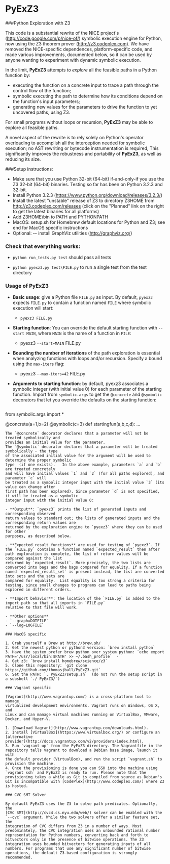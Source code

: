 PyExZ3
======

###Python Exploration with Z3

This code is a substantial rewrite of the NICE project's
(http://code.google.com/p/nice-of/) symbolic execution engine for
Python, now using the Z3 theorem prover (http://z3.codeplex.com). We have
removed the NICE-specific dependences, platform-specific code, and
made various improvements, documented below, so it can be used
by anyone wanting to experiment with dynamic symbolic execution.

In the limit, **PyExZ3** attempts to *explore* all the feasible paths in a
Python function by:
- executing the function on a concrete input to trace a path through the control flow of the function;
- symbolic executing the path to determine how its conditions depend on the function's input parameters;
- generating new values for the parameters to drive the function to yet uncovered paths, using Z3.  

For small programs without loops or recursion, 
**PyExZ3** may be able to explore all feasible paths.

A novel aspect of the rewrite is to rely solely on Python's operator
overloading to accomplish all the interception needed for symbolic
execution; no AST rewriting or bytecode instrumentation is required,
This significantly improves the robustness and portability of **PyExZ3**, 
as well as reducing its size.

###Setup instructions:

- Make sure that you use Python 32-bit (64-bit) if-and-only-if you use the Z3 32-bit (64-bit) binaries. 
Testing so far has been on Python 3.2.3 and 32-bit.
- Install Python 3.2.3 (https://www.python.org/download/releases/3.2.3/)
- Install the latest "unstable" release of Z3 to directory Z3HOME from http://z3.codeplex.com/releases
(click on the "Planned" link on the right to get the latest binaries for all platforms)
- Add Z3HOME\bin to PATH and PYTHONPATH
- MacOS: setup.sh for Homebrew default locations for Python and Z3; see end for MacOS specific instructions
- Optional:
-- install GraphViz utilities (http://graphviz.org/)

### Check that everything works:

- `python run_tests.py test` should pass all tests

- `python pyexz3.py test\FILE.py` to run a single test from the test directory

### Usage of PyExZ3

- **Basic usage**: give a Python file `FILE.py` as input. By default, `pyexz3` expects `FILE.py` 
to contain a function named `FILE` where symbolic execution will start:

  - `pyexz3 FILE.py`

- **Starting function**: You can override the default starting function with `--start MAIN`,
where `MAIN` is the name of a  function in `FILE`: 

  - pyexz3 `--start=MAIN` FILE.py

- **Bounding the number of iterations** of the path exploration is essential when
analyzing functions with loops and/or recursion. Specify a bound using the `max-iters` flag:

  - pyexz3 `--max-iters=42` FILE.py

- **Arguments to starting function**: by default, pyexz3 associates a symbolic integer
(with initial value 0) for each parameter of the starting function. Import from
`symbolic.args` to get the `@concrete` and `@symbolic` decorators that let you override
the defaults on the starting function:
  ```
from symbolic.args import *

@concrete(a=1,b=2)
@symbolic(c=3)
def startingfun(a,b,c,d):
    ...
  ```
  The `@concrete` decorator declares that a parameter will not be treated symbolically and
provides an initial value for the parameter.
The `@symbolic` decorator declares that a parameter will be treated symbolically - the type 
of the associated initial value for the argument will be used to determine the proper symbolic 
type  (if one exists).   In the above example, parameters `a` and `b` are treated concretely
and will have initial values `1` and `2` (for all paths explored), and parameter `c` will 
be treated as a symbolic integer input with the initial value `3` (its value can change after
first path has been explored). Since parameter `d` is not specified, it will be treated as a symbolic 
integer input with the initial value 0:

- **Output**: `pyexz3` prints the list of generated inputs and corresponding observed 
return values to standard out; the lists of generated inputs and the corresponding return values are
returned by the exploration engine to `pyexz3` where they can be used for other 
purposes, as described below.

- **Expected result functions** are used for testing of `pyexz3`. If the `FILE.py` contains a function named `expected_result` then after path exploration is complete, the list of return values will be compared against the list 
returned by `expected_result`. More precisely, the two lists are converted into bags and the bags compared for equality. If a function named `expected_result_set` is present instead, the list are converted into sets and the sets are
compared for equality.  List equality is too strong a criteria for testing, since small changes to programs can lead to paths being explored in different orders. 

- **Import behavior**: the location of the `FILE.py` is added to the import path so that all imports in `FILE.py` 
relative to that file will work.

- **Other options**
  - `--graph=DOTFILE`
  - `--log=LOGFILE`

### MacOS specific

1. Grab yourself a Brew at http://brew.sh/
2. Get the newest python or python3 version: `brew install python`
3. Have the system prefer brew python over system python: `echo export PATH='/usr/local/bin:$PATH' >> ~/.bash_profile`  - 
4. Get z3: `brew install homebrew/science/z3`
5. Clone this repository: `git clone https://github.com/thomasjball/PyExZ3.git` 
6. Set the PATH: `. PyExZ3/setup.sh`  (do not run the setup script in a subshell `./ PyExZ3/`)

### Vagrant specific

[Vagrant](http://www.vagrantup.com/) is a cross-platform tool to manage
virtualized development environments. Vagrant runs on Windows, OS X, and
Linux and can manage virtual machines running on VirtualBox, VMware,
Docker, and Hyper-V.

1. [Download Vagrant](http://www.vagrantup.com/downloads.html).
2. Install [VirtualBox](https://www.virtualbox.org/) or configure an
[alternative
provider](http://docs.vagrantup.com/v2/providers/index.html).
3. Run `vagrant up` from the PyExZ3 directory. The Vagrantfile in the
repository tells Vagrant to download a Debian base image, launch it with
the default provider (VirtualBox), and run the script `vagrant.sh` to
provision the machine.
4. Once the provisioning is done you can SSH into the machine using
`vagrant ssh` and PyExZ3 is ready to run. Please note that the
provisioning takes a while as Git is compiled from source as Debian's
Git is incompatible with [CodePlex](http://www.codeplex.com/) where Z3
is hosted.

### CVC SMT Solver

By default PyExZ3 uses the Z3 to solve path predicates. Optionally, the 
[CVC SMT](http://cvc4.cs.nyu.edu/web/) solver can be enabled with the 
`--cvc` argument. While the two solvers offer a similar feature set, the 
integration of CVC differs from Z3 in a number of ways. Most 
predominately, the CVC integration uses an unbounded rational number 
representation for Python numbers, converting back and forth to 
bitvectors only in the presence of bitwise operations. The Z3 
integration uses bounded bitvectors for generating inputs of all 
numbers. For programs that use any significant number of bitwise 
operations, the default Z3-based configuration is strongly recommended.
